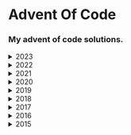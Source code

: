 # Advent Of Code
### My advent of code solutions.

<details>
  <summary>2023</summary>
  <details>
    <summary>Day 1</summary>
    <ul>
      <li>[x] Part 1</li>
      <li>[ ] Part 2</li>
    </ul>
  </details>
  <details>
    <summary>Day 2</summary>
    <ul>
      <li>[x] Part 1</li>
      <li>[ ] Part 2</li>
    </ul>
  </details>
  <details>
    <summary>Day 4</summary>
    <ul>
      <li>[x] Part 1</li>
      <li>[ ] Part 2</li>
    </ul>
  </details>
  <details>
    <summary>Day 6</summary>
    <ul>
      <li>[x] Part 1</li>
      <li>[ ] Part 2</li>
    </ul>
  </details>
  <details>
    <summary>Day 7</summary>
    <ul>
      <li>[x] Part 1</li>
      <li>[ ] Part 2</li>
    </ul>
    </details>
  <details>
    <summary>Day 8</summary>
    <ul>
      <li>[x] Part 1</li>
      <li>[ ] Part 2</li>
    </ul>
    </details>
</details>

<details><summary>2022</summary> 
<ul>
<li>Nothing yet.</li>
</ul>
 </details>

<details><summary>2021</summary> 
<ul>
<li>Nothing yet.</li>
</ul>
 </details>

<details><summary>2020</summary> 
<ul>
<li>Nothing yet.</li>
</ul>
 </details>

<details><summary>2019</summary> 
<ul>
<li>Nothing yet.</li>
</ul>
 </details>

<details><summary>2018</summary> 
<ul>
<li>Nothing yet.</li>
</ul>
 </details>

<details><summary>2017</summary> 
<ul>
<li>Nothing yet.</li>
</ul>
 </details>

<details><summary>2016</summary> 
<ul>
<li>Nothing yet.</li>
</ul>
 </details>

<details>
  <summary>2015</summary>
    <details>
      <summary>Day 01</summary>
        <ul>
          <li>[x] Part 1</li>
          <li>[x] Part 2</li>
        </ul>
    </details>
</details>
